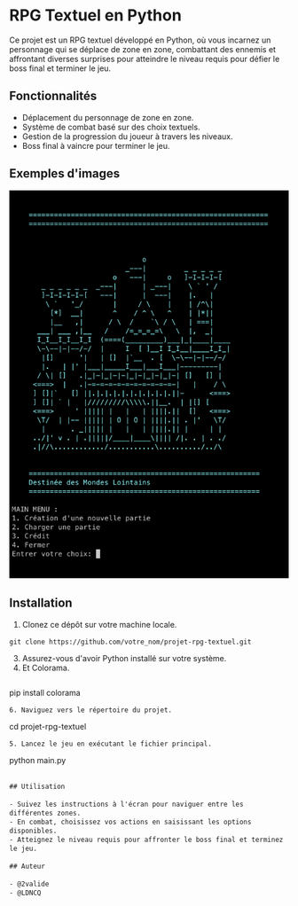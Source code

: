 # RPG Textuel en Python

Ce projet est un RPG textuel développé en Python, où vous incarnez un personnage qui se déplace de zone en zone, combattant des ennemis et affrontant diverses surprises pour atteindre le niveau requis pour défier le boss final et terminer le jeu.

## Fonctionnalités

- Déplacement du personnage de zone en zone.
- Système de combat basé sur des choix textuels.
- Gestion de la progression du joueur à travers les niveaux.
- Boss final à vaincre pour terminer le jeu.

## Exemples d'images

![](./Preview_Github/accueil.png)

## Installation

1. Clonez ce dépôt sur votre machine locale.
  ```
git clone https://github.com/votre_nom/projet-rpg-textuel.git
  ```
3. Assurez-vous d'avoir Python installé sur votre système.
4. Et Colorama.
   ```
pip install colorama
   ```
6. Naviguez vers le répertoire du projet.
  ```
cd projet-rpg-textuel
  ```
5. Lancez le jeu en exécutant le fichier principal.
  ```
python main.py
  ```

## Utilisation

- Suivez les instructions à l'écran pour naviguer entre les différentes zones.
- En combat, choisissez vos actions en saisissant les options disponibles.
- Atteignez le niveau requis pour affronter le boss final et terminez le jeu.

## Auteur
  
- @2valide
- @LDNCQ


